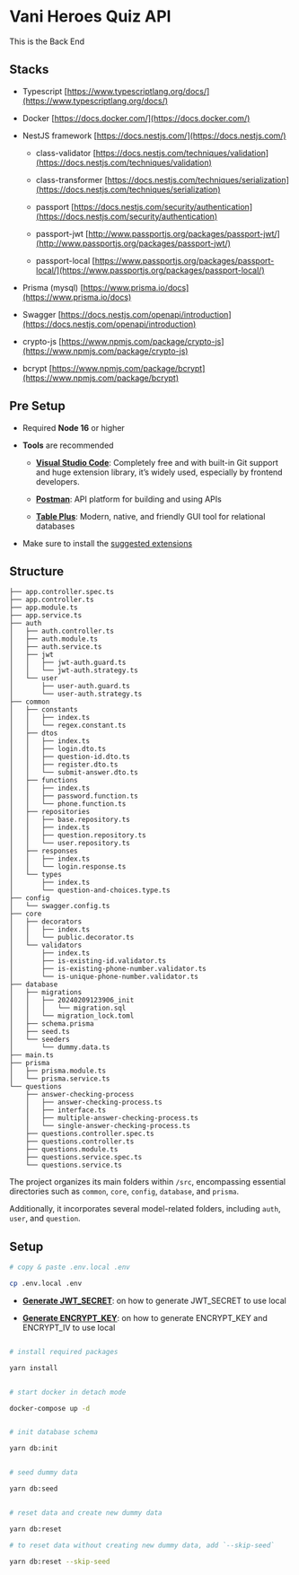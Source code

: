 
# Vani Heroes Quiz API

This is the Back End

  
## Stacks


- Typescript [https://www.typescriptlang.org/docs/](https://www.typescriptlang.org/docs/)

- Docker [https://docs.docker.com/](https://docs.docker.com/)

- NestJS framework [https://docs.nestjs.com/](https://docs.nestjs.com/)

	- class-validator [https://docs.nestjs.com/techniques/validation](https://docs.nestjs.com/techniques/validation)

	- class-transformer [https://docs.nestjs.com/techniques/serialization](https://docs.nestjs.com/techniques/serialization)

	- passport [https://docs.nestjs.com/security/authentication](https://docs.nestjs.com/security/authentication)

	- passport-jwt [http://www.passportjs.org/packages/passport-jwt/](http://www.passportjs.org/packages/passport-jwt/)

	- passport-local [https://www.passportjs.org/packages/passport-local/](https://www.passportjs.org/packages/passport-local/)


- Prisma (mysql) [https://www.prisma.io/docs](https://www.prisma.io/docs)

- Swagger [https://docs.nestjs.com/openapi/introduction](https://docs.nestjs.com/openapi/introduction)

- crypto-js [https://www.npmjs.com/package/crypto-js](https://www.npmjs.com/package/crypto-js)

- bcrypt [https://www.npmjs.com/package/bcrypt](https://www.npmjs.com/package/bcrypt)

  

## Pre Setup

- Required **Node 16** or higher

- **Tools** are recommended

	- [**Visual Studio Code**](https://code.visualstudio.com/): Completely free and with built-in Git support and huge extension library, it’s widely used, especially by frontend developers.

	- [**Postman**](https://www.postman.com/): API platform for building and using APIs

	- [**Table Plus**](https://tableplus.com/): Modern, native, and friendly GUI tool for relational databases

- Make sure to install the [suggested extensions](.vscode/extensions.json)

## Structure
```
├── app.controller.spec.ts
├── app.controller.ts
├── app.module.ts
├── app.service.ts
├── auth
│   ├── auth.controller.ts
│   ├── auth.module.ts
│   ├── auth.service.ts
│   ├── jwt
│   │   ├── jwt-auth.guard.ts
│   │   └── jwt-auth.strategy.ts
│   └── user
│       ├── user-auth.guard.ts
│       └── user-auth.strategy.ts
├── common
│   ├── constants
│   │   ├── index.ts
│   │   └── regex.constant.ts
│   ├── dtos
│   │   ├── index.ts
│   │   ├── login.dto.ts
│   │   ├── question-id.dto.ts
│   │   ├── register.dto.ts
│   │   └── submit-answer.dto.ts
│   ├── functions
│   │   ├── index.ts
│   │   ├── password.function.ts
│   │   └── phone.function.ts
│   ├── repositories
│   │   ├── base.repository.ts
│   │   ├── index.ts
│   │   ├── question.repository.ts
│   │   └── user.repository.ts
│   ├── responses
│   │   ├── index.ts
│   │   └── login.response.ts
│   └── types
│       ├── index.ts
│       └── question-and-choices.type.ts
├── config
│   └── swagger.config.ts
├── core
│   ├── decorators
│   │   ├── index.ts
│   │   └── public.decorator.ts
│   └── validators
│       ├── index.ts
│       ├── is-existing-id.validator.ts
│       ├── is-existing-phone-number.validator.ts
│       └── is-unique-phone-number.validator.ts
├── database
│   ├── migrations
│   │   ├── 20240209123906_init
│   │   │   └── migration.sql
│   │   └── migration_lock.toml
│   ├── schema.prisma
│   ├── seed.ts
│   └── seeders
│       └── dummy.data.ts
├── main.ts
├── prisma
│   ├── prisma.module.ts
│   └── prisma.service.ts
└── questions
    ├── answer-checking-process
    │   ├── answer-checking-process.ts
    │   ├── interface.ts
    │   ├── multiple-answer-checking-process.ts
    │   └── single-answer-checking-process.ts
    ├── questions.controller.spec.ts
    ├── questions.controller.ts
    ├── questions.module.ts
    ├── questions.service.spec.ts
    └── questions.service.ts
```

The project organizes its main folders within `/src`, encompassing essential directories such as `common`, `core`, `config`, `database`, and `prisma`.

Additionally, it incorporates several model-related folders, including `auth`, `user`, and `question`.

## Setup
```bash
# copy & paste .env.local .env

cp .env.local .env
```

- [**Generate JWT_SECRET**](docs/jwt-secret-generating.md): on how to generate JWT_SECRET to use local

- [**Generate ENCRYPT_KEY**](docs/encrypt-key-generating.md): on how to generate ENCRYPT_KEY and ENCRYPT_IV to use local

```bash

# install required packages

yarn install

```

```bash

# start docker in detach mode

docker-compose up -d

```

```bash

# init database schema

yarn db:init

```

```bash

# seed dummy data

yarn db:seed

```

```bash

# reset data and create new dummy data

yarn db:reset

# to reset data without creating new dummy data, add `--skip-seed`

yarn db:reset --skip-seed

```
